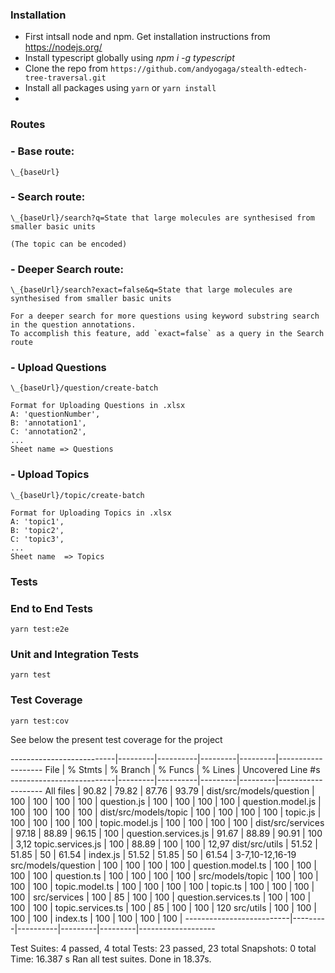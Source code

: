 ### Installation

- First intsall node and npm. Get installation instructions from https://nodejs.org/
- Install typescript globally using _npm i -g typescript_
- Clone the repo from `https://github.com/andyogaga/stealth-edtech-tree-traversal.git`
- Install all packages using `yarn` or `yarn install`
-

### Routes

### - Base route: 
`\_{baseUrl}`

### - Search route:
```
\_{baseUrl}/search?q=State that large molecules are synthesised from smaller basic units

(The topic can be encoded)
```

### - Deeper Search route: 
```
\_{baseUrl}/search?exact=false&q=State that large molecules are synthesised from smaller basic units

For a deeper search for more questions using keyword substring search in the question annotations.
To accomplish this feature, add `exact=false` as a query in the Search route
```

### - Upload Questions 

```
\_{baseUrl}/question/create-batch

Format for Uploading Questions in .xlsx
A: 'questionNumber',
B: 'annotation1',
C: 'annotation2',
...
Sheet name => Questions
```

### - Upload Topics 

```
\_{baseUrl}/topic/create-batch

Format for Uploading Topics in .xlsx
A: 'topic1',
B: 'topic2',
C: 'topic3',
...
Sheet name  => Topics
```

### Tests

### End to End Tests

`yarn test:e2e`

### Unit and Integration Tests

`yarn test`

### Test Coverage

`yarn test:cov`

See below the present test coverage for the project

--------------------------|---------|----------|---------|---------|-------------------
File                      | % Stmts | % Branch | % Funcs | % Lines | Uncovered Line #s
--------------------------|---------|----------|---------|---------|-------------------
All files                 |   90.82 |    79.82 |   87.76 |   93.79 | 
 dist/src/models/question |     100 |      100 |     100 |     100 | 
  question.js             |     100 |      100 |     100 |     100 | 
  question.model.js       |     100 |      100 |     100 |     100 | 
 dist/src/models/topic    |     100 |      100 |     100 |     100 | 
  topic.js                |     100 |      100 |     100 |     100 | 
  topic.model.js          |     100 |      100 |     100 |     100 | 
 dist/src/services        |   97.18 |    88.89 |   96.15 |     100 | 
  question.services.js    |   91.67 |    88.89 |   90.91 |     100 | 3,12
  topic.services.js       |     100 |    88.89 |     100 |     100 | 12,97
 dist/src/utils           |   51.52 |    51.85 |      50 |   61.54 | 
  index.js                |   51.52 |    51.85 |      50 |   61.54 | 3-7,10-12,16-19  
 src/models/question      |     100 |      100 |     100 |     100 | 
  question.model.ts       |     100 |      100 |     100 |     100 | 
  question.ts             |     100 |      100 |     100 |     100 | 
 src/models/topic         |     100 |      100 |     100 |     100 | 
  topic.model.ts          |     100 |      100 |     100 |     100 | 
  topic.ts                |     100 |      100 |     100 |     100 | 
 src/services             |     100 |       85 |     100 |     100 | 
  question.services.ts    |     100 |      100 |     100 |     100 | 
  topic.services.ts       |     100 |       85 |     100 |     100 | 120
 src/utils                |     100 |      100 |     100 |     100 | 
  index.ts                |     100 |      100 |     100 |     100 | 
--------------------------|---------|----------|---------|---------|-------------------

Test Suites: 4 passed, 4 total
Tests:       23 passed, 23 total
Snapshots:   0 total
Time:        16.387 s
Ran all test suites.
Done in 18.37s.

```
